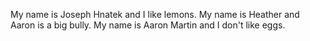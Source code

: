 My name is Joseph Hnatek and I like lemons.
My name is Heather and Aaron is a big bully.
My name is Aaron Martin and I don't like eggs.

